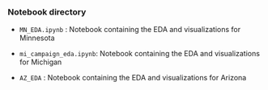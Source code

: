 ### Notebook directory

* `MN_EDA.ipynb` : Notebook containing the EDA and visualizations for Minnesota 

* `mi_campaign_eda.ipynb`: Notebook containing the EDA and visualizations for Michigan

* `AZ_EDA` : Notebook containing the EDA and visualizations for Arizona 

